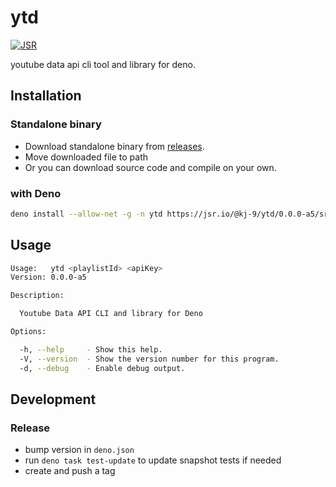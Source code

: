 <!-- DO NOT EDIT README.md DIRECTLY, EDIT tests/readme_tests.ts AND RUN deno task test-update -->

# ytd

[![JSR](https://jsr.io/badges/@kj-9/ytd)](https://jsr.io/@kj-9/ytd)

youtube data api cli tool and library for deno.

## Installation

### Standalone binary

- Download standalone binary from
  [releases](https://github.com/kj-9/ytd/releases).
- Move downloaded file to path
- Or you can download source code and compile on your own.

### with Deno

```sh
deno install --allow-net -g -n ytd https://jsr.io/@kj-9/ytd/0.0.0-a5/src/cli.ts
```

## Usage

```sh
Usage:   ytd <playlistId> <apiKey>
Version: 0.0.0-a5                 

Description:

  Youtube Data API CLI and library for Deno

Options:

  -h, --help     - Show this help.                            
  -V, --version  - Show the version number for this program.  
  -d, --debug    - Enable debug output.
```

## Development

### Release

- bump version in `deno.json`
- run `deno task test-update` to update snapshot tests if needed
- create and push a tag
